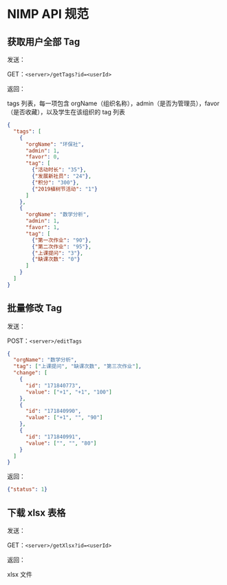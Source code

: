 # NIMP API 规范

## 获取用户全部 Tag

发送：

GET：```<server>/getTags?id=<userId>```

返回：

tags 列表，每一项包含 orgName（组织名称），admin（是否为管理员），favor（是否收藏），以及学生在该组织的 tag 列表

``` json
{
  "tags": [
    {
      "orgName": "环保社",
      "admin": 1,
      "favor": 0,
      "tag": [
        {"活动时长": "35"},
        {"发展新社员": "24"},
        {"积分": "300"},
        {"2019植树节活动": "1"}
      ]
    },
    {
      "orgName": "数学分析",
      "admin": 1,
      "favor": 1,
      "tag": [
        {"第一次作业": "90"},
        {"第二次作业": "95"},
        {"上课提问": "3"},
        {"缺课次数": "0"}
      ]
    }
  ]
}
```

## 批量修改 Tag

发送：

POST：```<server>/editTags```

``` json
{
  "orgName": "数学分析",
  "tag": ["上课提问", "缺课次数", "第三次作业"],
  "change": [
    {
      "id": "171840773",
      "value": ["+1", "+1", "100"]
    },
    {
      "id": "171840990",
      "value": ["+1", "", "90"]
    },
    {
      "id": "171840991",
      "value": ["", "", "80"]
    }
  ]
}
```

返回：

``` json
{"status": 1}
```

## 下载 xlsx 表格

发送：

GET：```<server>/getXlsx?id=<userId>```

返回：

xlsx 文件